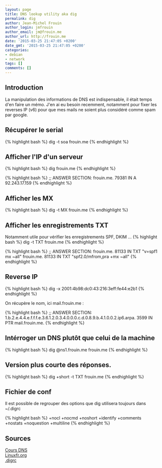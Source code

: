 ```yaml
---
layout: page
title: DNS lookup utility aka dig
permalink: dig
author: Jean-Michel Frouin
author_login: jmfrouin
author_email: jm@frouin.me
author_url: http://frouin.me
date: '2015-03-25 21:47:05 +0200'
date_gmt: '2015-03-25 21:47:05 +0200'
categories:
- debian
- network
tags: []
comments: []
---
```

<h2>Introduction</h2>
<p>La manipulation des informations de DNS est indispensable, il était temps d'en faire un mémo.
J'en ai eu besoin recemment, notamment pour fixer les reverses IP (v6) pour que mes mails 
ne soient plus considéré comme spam par google.</p>

<!--more-->
<h2>Récupérer le serial</h2>
{% highlight bash %}
dig -t soa frouin.me
{% endhighlight %}

<h2>Afficher l'IP d'un serveur</h2>
{% highlight bash %}
dig frouin.me
{% endhighlight %}

{% highlight bash %}
;; ANSWER SECTION:
frouin.me.    79381 IN  A 92.243.17.159
{% endhighlight %}

<h2>Afficher les MX</h2>
{% highlight bash %}
dig -t MX frouin.me
{% endhighlight %}

<h2>Afficher les enregistrements TXT</h2>
Notamment utile pour vérifier les enregistrements SPF, DKIM ...
{% highlight bash %}
dig -t TXT frouin.me
{% endhighlight %}

{% highlight bash %}
;; ANSWER SECTION:
frouin.me.    81133 IN  TXT "v=spf1 mx ~all"
frouin.me.    81133 IN  TXT "spf2.0/mfrom,pra +mx ~all"
{% endhighlight %}

<h2>Reverse IP</h2>
{% highlight bash %}
dig -x 2001:4b98:dc0:43:216:3eff:fe44:e2b1
{% endhighlight %}

On récupère le nom, ici mail.frouin.me : 

{% highlight bash %}
;; ANSWER SECTION:
1.b.2.e.4.4.e.f.f.f.e.3.6.1.2.0.3.4.0.0.0.c.d.0.8.9.b.4.1.0.0.2.ip6.arpa. 3599 IN PTR mail.frouin.me.
{% endhighlight %}

<h2>Intérroger un DNS plutôt que celui de la machine</h2>

{% highlight bash %}
dig @ns1.frouin.me frouin.me
{% endhighlight %}

<h2>Version plus courte des réponses.</h2>
{% highlight bash %}
dig +short -t TXT frouin.me
{% endhighlight %}

<h2>Fichier de conf</h2>
Il est possible de regrouper des options que dig utilisera toujours dans ~/.digrc

{% highlight bash %}
+nocl
+nocmd
+noshort
+identify
+comments
+nostats
+noquestion
+multiline
{% endhighlight %}

<h2>Sources</h2>
<a href="http://www-lor.int-evry.fr/~pascal/CoursDNS/NOTES-COURS_eng/exemple.html" target="_blank">Cours DNS</a>
<br/>
<a href="http://linuxfr.org/forums/astucesdivers/posts/comment-verifier-les-enregistrements-spf-d-un-nom-de-domaine" target="_blank">Linuxfr.org</a>
<br/>
<a href="https://smittysthoughts.wordpress.com/2010/03/09/the-easy-way-to-make-dig-more-useful-digrc/" target="_blank">.digrc</a>
